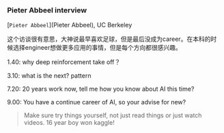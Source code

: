 

### Pieter Abbeel interview

[`Pieter Abbeel`](Pieter Abbeel), UC Berkeley

这个访谈很有意思，大神说最早喜欢足球，但是最后没成为career。在本科的时候选择engineer想做更多应用的事情，但是每个方向都很感兴趣。

1.40: why deep reinforcement take off？

3.10: what is the next?    pattern

7.20: 20 years work now, tell me how you know about AI this time?

9.00: You have a continue career of AI, so your advise for new?
> Make sure try things yourself, not just read things or just watch videos.
> 16 year boy won kaggle!




